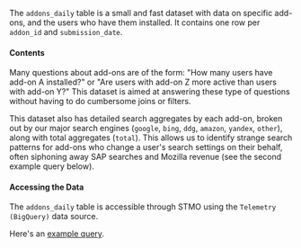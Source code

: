 The `addons_daily` table is a small and fast dataset with data on specific add-ons, and the users who have them installed. It contains one row per `addon_id` and `submission_date`.

#### Contents

Many questions about add-ons are of the form: "How many users have add-on A installed?" or "Are users with add-on Z more active than users with add-on Y?" This dataset is aimed at answering these type of questions without having to do cumbersome joins or filters.

This dataset also has detailed search aggregates by each add-on, broken out by our major search engines (`google`, `bing`, `ddg`, `amazon`, `yandex`, `other`), along with total aggregates (`total`). This allows us to identify strange search patterns for add-ons who change a user's search settings on their behalf, often siphoning away SAP searches and Mozilla revenue (see the second example query below).

#### Accessing the Data

The `addons_daily` table is accessible through STMO using the
`Telemetry (BigQuery)` data source.

Here's an [example query](https://sql.telemetry.mozilla.org/queries/71007/source).
